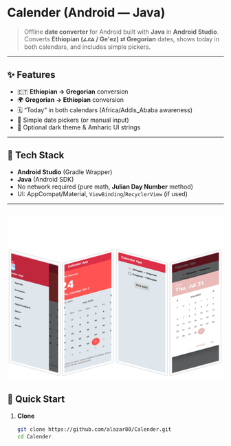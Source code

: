 # Calender (Android — Java)

> Offline **date converter** for Android built with **Java** in **Android Studio**. Converts **Ethiopian (ፊደል / Geʽez) ⇄ Gregorian** dates, shows today in both calendars, and includes simple pickers.

---

## ✨ Features

- 🇪🇹 **Ethiopian → Gregorian** conversion
- 🌍 **Gregorian → Ethiopian** conversion
- 🗓️ “Today” in both calendars (Africa/Addis_Ababa awareness)
- 📅 Simple date pickers (or manual input)
- 🌙 Optional dark theme & Amharic UI strings

---

## 🧱 Tech Stack

- **Android Studio** (Gradle Wrapper)
- **Java** (Android SDK)
- No network required (pure math, **Julian Day Number** method)
- UI: AppCompat/Material, `ViewBinding`/`RecyclerView` (if used)

---
![Braydon's GitHub Banner](./calender.png)
---

## 🚀 Quick Start

1. **Clone**
   ```bash
   git clone https://github.com/alazar80/Calender.git
   cd Calender
